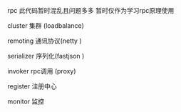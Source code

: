 rpc
此代码暂时混乱且问题多多
暂时仅作为学习rpc原理使用


cluster 集群 (loadbalance)

remoting 通讯协议(netty )

serializer 序列化(fastjson )

invoker  rpc调用 (proxy)

register 注册中心

monitor 监控